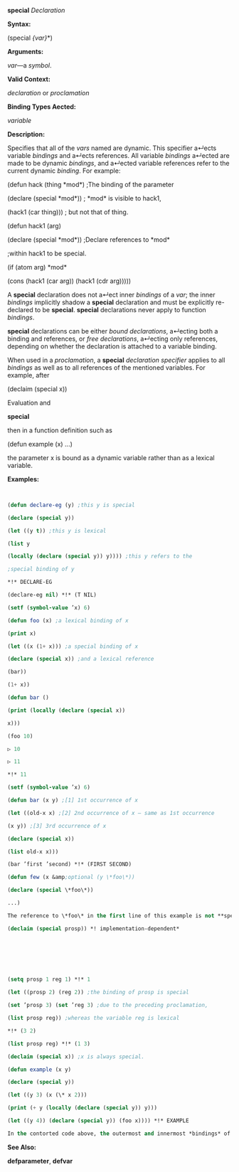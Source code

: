 **special** *Declaration* 



**Syntax:** 



(special *\{var\}*\*) 



**Arguments:** 



*var*—a *symbol*. 



**Valid Context:** 



*declaration* or *proclamation* 



**Binding Types Aected:** 



*variable* 



**Description:** 



Specifies that all of the *vars* named are dynamic. This specifier a↵ects variable *bindings* and a↵ects references. All variable *bindings* a↵ected are made to be dynamic *bindings*, and a↵ected variable references refer to the current dynamic *binding*. For example: 



(defun hack (thing \*mod\*) ;The binding of the parameter 



(declare (special \*mod\*)) ; \*mod\* is visible to hack1, 



(hack1 (car thing))) ; but not that of thing. 



(defun hack1 (arg) 



(declare (special \*mod\*)) ;Declare references to \*mod\* 



;within hack1 to be special. 



(if (atom arg) \*mod\* 



(cons (hack1 (car arg)) (hack1 (cdr arg))))) 



A **special** declaration does not a↵ect inner *bindings* of a *var*; the inner *bindings* implicitly shadow a **special** declaration and must be explicitly re-declared to be **special**. **special** declarations never apply to function *bindings*. 



**special** declarations can be either *bound declarations*, a↵ecting both a binding and references, or *free declarations*, a↵ecting only references, depending on whether the declaration is attached to a variable binding. 



When used in a *proclamation*, a **special** *declaration specifier* applies to all *bindings* as well as to all references of the mentioned variables. For example, after 



(declaim (special x)) 



Evaluation and 



 



 



**special** 



then in a function definition such as 



(defun example (x) ...) 



the parameter x is bound as a dynamic variable rather than as a lexical variable. 



**Examples:**
```lisp
 

(defun declare-eg (y) ;this y is special 

(declare (special y)) 

(let ((y t)) ;this y is lexical 

(list y 

(locally (declare (special y)) y)))) ;this y refers to the 

;special binding of y 

*!* DECLARE-EG 

(declare-eg nil) *!* (T NIL) 

(setf (symbol-value ’x) 6) 

(defun foo (x) ;a lexical binding of x 

(print x) 

(let ((x (1+ x))) ;a special binding of x 

(declare (special x)) ;and a lexical reference 

(bar)) 

(1+ x)) 

(defun bar () 

(print (locally (declare (special x)) 

x))) 

(foo 10) 

▷ 10 

▷ 11 

*!* 11 

(setf (symbol-value ’x) 6) 

(defun bar (x y) ;[1] 1st occurrence of x 

(let ((old-x x) ;[2] 2nd occurrence of x – same as 1st occurrence 

(x y)) ;[3] 3rd occurrence of x 

(declare (special x)) 

(list old-x x))) 

(bar ’first ’second) *!* (FIRST SECOND) 

(defun few (x &amp;optional (y \*foo\*)) 

(declare (special \*foo\*)) 

...) 

The reference to \*foo\* in the first line of this example is not **special** even though there is a **special** declaration in the second line. 

(declaim (special prosp)) *! implementation-dependent* 



 

 

(setq prosp 1 reg 1) *!* 1 

(let ((prosp 2) (reg 2)) ;the binding of prosp is special 

(set ’prosp 3) (set ’reg 3) ;due to the preceding proclamation, 

(list prosp reg)) ;whereas the variable reg is lexical 

*!* (3 2) 

(list prosp reg) *!* (1 3) 

(declaim (special x)) ;x is always special. 

(defun example (x y) 

(declare (special y)) 

(let ((y 3) (x (\* x 2))) 

(print (+ y (locally (declare (special y)) y))) 

(let ((y 4)) (declare (special y)) (foo x)))) *!* EXAMPLE 

In the contorted code above, the outermost and innermost *bindings* of y are dynamic, but the middle binding is lexical. The two arguments to + are di↵erent, one being the value, which is 3, of the lexical variable y, and the other being the value of the dynamic variable named y (a *binding* of which happens, coincidentally, to lexically surround it at an outer level). All the *bindings* of x and references to x are dynamic, however, because of the proclamation that x is always **special**. 


```
**See Also:** 



**defparameter**, **defvar** 



